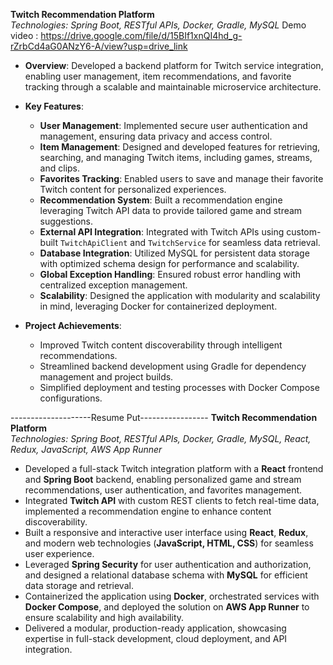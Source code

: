 **Twitch Recommendation Platform**  
*Technologies: Spring Boot, RESTful APIs, Docker, Gradle, MySQL*
Demo video : https://drive.google.com/file/d/15BIf1xnQI4hd_g-rZrbCd4aG0ANzY6-A/view?usp=drive_link

- **Overview**: Developed a backend platform for Twitch service integration, enabling user management, item recommendations, and favorite tracking through a scalable and maintainable microservice architecture.
  
- **Key Features**:
  - **User Management**: Implemented secure user authentication and management, ensuring data privacy and access control.
  - **Item Management**: Designed and developed features for retrieving, searching, and managing Twitch items, including games, streams, and clips.
  - **Favorites Tracking**: Enabled users to save and manage their favorite Twitch content for personalized experiences.
  - **Recommendation System**: Built a recommendation engine leveraging Twitch API data to provide tailored game and stream suggestions.
  - **External API Integration**: Integrated with Twitch APIs using custom-built `TwitchApiClient` and `TwitchService` for seamless data retrieval.
  - **Database Integration**: Utilized MySQL for persistent data storage with optimized schema design for performance and scalability.
  - **Global Exception Handling**: Ensured robust error handling with centralized exception management.
  - **Scalability**: Designed the application with modularity and scalability in mind, leveraging Docker for containerized deployment.

- **Project Achievements**:
  - Improved Twitch content discoverability through intelligent recommendations.
  - Streamlined backend development using Gradle for dependency management and project builds.
  - Simplified deployment and testing processes with Docker Compose configurations.


--------------------Resume Put-----------------
**Twitch Recommendation Platform**  
*Technologies: Spring Boot, RESTful APIs, Docker, Gradle, MySQL, React, Redux, JavaScript, AWS App Runner*

- Developed a full-stack Twitch integration platform with a **React** frontend and **Spring Boot** backend, enabling personalized game and stream recommendations, user authentication, and favorites management.  
- Integrated **Twitch API** with custom REST clients to fetch real-time data, implemented a recommendation engine to enhance content discoverability.  
- Built a responsive and interactive user interface using **React**, **Redux**, and modern web technologies (**JavaScript, HTML, CSS**) for seamless user experience.  
- Leveraged **Spring Security** for user authentication and authorization, and designed a relational database schema with **MySQL** for efficient data storage and retrieval.  
- Containerized the application using **Docker**, orchestrated services with **Docker Compose**, and deployed the solution on **AWS App Runner** to ensure scalability and high availability.  
- Delivered a modular, production-ready application, showcasing expertise in full-stack development, cloud deployment, and API integration.  

